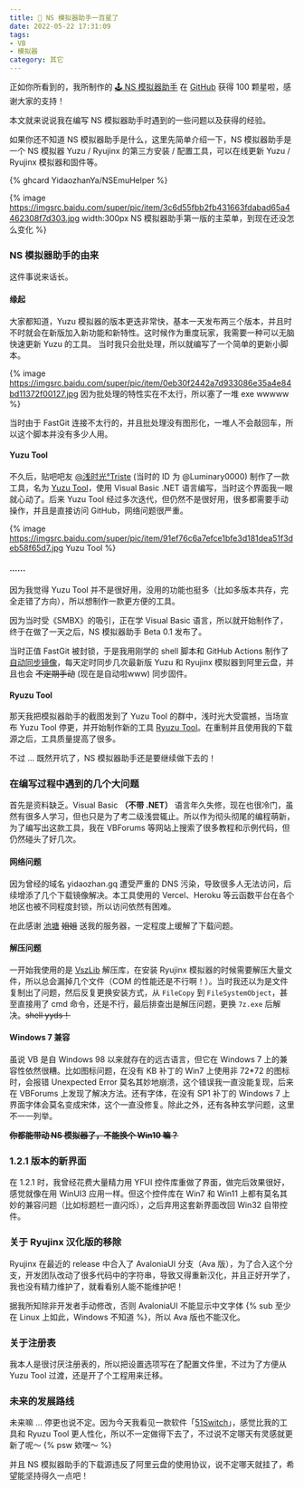 ```yaml
---
title: 🎺 NS 模拟器助手一百星了
date: 2022-05-22 17:31:09
tags:
- VB
- 模拟器
category: 其它
---
```


正如你所看到的，我所制作的 [🕹 NS 模拟器助手](https://tieba.baidu.com/p/7708487837) 在 [GitHub](https://github.com/YidaozhanYa/NSEmuHelper) 获得 100 颗星啦，感谢大家的支持！

本文就来说说我在编写 NS 模拟器助手时遇到的一些问题以及获得的经验。

<!-- more -->

如果你还不知道 NS 模拟器助手是什么，这里先简单介绍一下，NS 模拟器助手是一个 NS 模拟器 Yuzu / Ryujinx 的第三方安装 / 配置工具，可以在线更新 Yuzu / Ryujinx 模拟器和固件等。

{% ghcard YidaozhanYa/NSEmuHelper %}

{% image https://imgsrc.baidu.com/super/pic/item/3c6d55fbb2fb431663fdabad65a4462308f7d303.jpg width:300px NS 模拟器助手第一版的主菜单，到现在还没怎么变化 %}



### NS 模拟器助手的由来

这件事说来话长。

#### 缘起

大家都知道，Yuzu 模拟器的版本更迭非常快，基本一天发布两三个版本，并且时不时就会在新版加入新功能和新特性。这时候作为重度玩家，我需要一种可以无脑快速更新 Yuzu 的工具。
当时我只会批处理，所以就编写了一个简单的更新小脚本。

{% image https://imgsrc.baidu.com/super/pic/item/0eb30f2442a7d933086e35a4e84bd11372f00127.jpg 因为批处理的特性实在不太行，所以塞了一堆 exe wwwww %}

当时由于 FastGit 连接不太行的，并且批处理没有图形化，一堆人不会敲回车，所以这个脚本并没有多少人用。

#### Yuzu Tool

不久后，贴吧吧友 [@浅时光°Triste](https://tieba.baidu.com/home/main?id=tb.1.49499a8d.blf4ca32-Qw58GSaOp6ihg?t=1642557514&fr=pb) (当时的 ID 为 @Luminary0000) 制作了一款工具，名为 [Yuzu Tool](https://tieba.baidu.com/p/7482949878)，使用 Visual Basic .NET 语言编写，当时这个界面我一眼就心动了。后来 Yuzu Tool 经过多次迭代，但仍然不是很好用，很多都需要手动操作，并且是直接访问 GitHub，网络问题很严重。

{% image https://imgsrc.baidu.com/super/pic/item/91ef76c6a7efce1bfe3d181dea51f3deb58f65d7.jpg Yuzu Tool %}

#### ......

因为我觉得 Yuzu Tool 并不是很好用，没用的功能也挺多（比如多版本共存，完全走错了方向），所以想制作一款更方便的工具。

因为当时受《SMBX》的吸引，正在学 Visual Basic 语言，所以就开始制作了，终于在做了一天之后，NS 模拟器助手 Beta 0.1 发布了。

当时正值 FastGit 被封锁，于是我用刚学的 shell 脚本和 GitHub Actions 制作了[自动同步镜像](https://github.com/YidaozhanYa/ActionsMirror)，每天定时同步几次最新版 Yuzu 和 Ryujinx 模拟器到阿里云盘，并且也会 ~~不定期手动~~ (现在是自动啦www) 同步固件。

#### Ryuzu Tool

那天我把模拟器助手的截图发到了 Yuzu Tool 的群中，浅时光大受震撼，当场宣布 Yuzu Tool 停更，并开始制作新的工具 [Ryuzu Tool](https://tieba.baidu.com/p/7723977771)。在重制并且使用我的下载源之后，工具质量提高了很多。

不过 ... 既然开坑了，NS 模拟器助手还是要继续做下去的！

### 在编写过程中遇到的几个大问题

首先是资料缺乏。Visual Basic **（不带 .NET）** 语言年久失修，现在也很冷门，虽然有很多人学习，但也只是为了考二级浅尝辄止。所以作为彻头彻尾的编程萌新，为了编写出这款工具，我在 VBForums 等网站上搜索了很多教程和示例代码，但仍然碰头了好几次。

#### 网络问题

因为曾经的域名 yidaozhan.gq 遭受严重的 DNS 污染，导致很多人无法访问，后续增添了几个下载镜像解决。本工具使用的 Vercel、Heroku 等云函数平台在各个地区也被不同程度封锁，所以访问依然有困难。

在此感谢 [池塘](https://www.chitang.tech) ~~姐姐~~ 送我的服务器，一定程度上缓解了下载问题。

#### 解压问题

一开始我使用的是 [VszLib](https://github.com/wqweto/VszLib) 解压库，在安装 Ryujinx 模拟器的时候需要解压大量文件，所以总会漏掉几个文件（COM 的性能还是不行啊！）。当时我还以为是文件复制出了问题，然后反复更换安装方式，从 `FileCopy` 到 `FileSystemObject`，甚至直接用了 cmd 命令，还是不行，最后排查出是解压问题，更换 `7z.exe` 后解决。~~shell yyds！~~

#### Windows 7 兼容

虽说 VB 是自 Windows 98 以来就存在的远古语言，但它在 Windows 7 上的兼容性依然很糟。比如图标问题，在没有 KB 补丁的 Win7 上使用非 72*72 的图标时，会报错 Unexpected Error 莫名其妙地崩溃，这个错误我一直没能复现，后来在 VBForums 上发现了解决方法。还有字体，在没有 SP1 补丁的 Windows 7 上界面字体会莫名变成宋体，这个一直没修复。除此之外，还有各种玄学问题，这里不一一列举。

**~~你都能带动 NS 模拟器了，不能换个 Win10 嘛？~~**

### 1.2.1 版本的新界面

在 1.2.1 时，我曾经花费大量精力用 YFUI 控件库重做了界面，做完后效果很好，感觉就像在用 WinUI3 应用一样。但这个控件库在 Win7 和 Win11 上都有莫名其妙的兼容问题（比如标题栏一直闪烁），之后弃用这套新界面改回 Win32 自带控件。

### 关于 Ryujinx 汉化版的移除

Ryujinx 在最近的 release 中合入了 AvaloniaUI 分支（Ava 版），为了合入这个分支，开发团队改动了很多代码中的字符串，导致又得重新汉化，并且正好开学了，我也没有精力维护了，就看看别人能不能维护吧！

据我所知除非开发者手动修改，否则 AvaloniaUI 不能显示中文字体 {% sub 至少在 Linux 上如此，Windows 不知道 %}，所以 Ava 版也不能汉化。

### 关于注册表

我本人是很讨厌注册表的，所以把设置选项写在了配置文件里，不过为了方便从 Yuzu Tool 过渡，还是开了个工程用来迁移。

### 未来的发展路线

未来嘛 ... 停更也说不定。因为今天我看见一款软件「[51Switch](https://www.51switch.cn)」，感觉比我的工具和 Ryuzu Tool 更人性化，所以不一定做得下去了，不过说不定哪天有灵感就更新了呢～ {% psw 欸嘿～ %}

并且 NS 模拟器助手的下载源违反了阿里云盘的使用协议，说不定哪天就挂了，希望能坚持得久一点吧！

